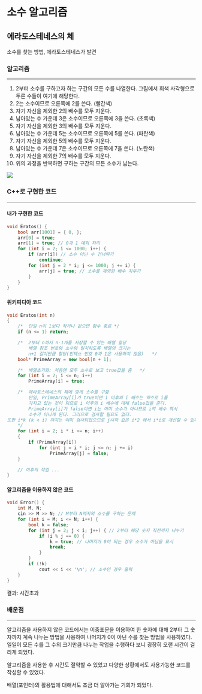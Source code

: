 # 소수 알고리즘

## 에라토스테네스의 체

소수를 찾는 방법, 에라토스테네스가 발견

### 알고리즘

---

1. 2부터 소수를 구하고자 하는 구간의 모든 수를 나열한다. 그림에서 회색 사각형으로 두른 수들이 여기에 해당한다.
2. 2는 소수이므로 오른쪽에 2를 쓴다. (빨간색)
3. 자기 자신을 제외한 2의 배수를 모두 지운다.
4. 남아있는 수 가운데 3은 소수이므로 오른쪽에 3을 쓴다. (초록색)
5. 자기 자신을 제외한 3의 배수를 모두 지운다.
6. 남아있는 수 가운데 5는 소수이므로 오른쪽에 5를 쓴다. (파란색)
7. 자기 자신을 제외한 5의 배수를 모두 지운다.
8. 남아있는 수 가운데 7은 소수이므로 오른쪽에 7을 쓴다. (노란색)
9. 자기 자신을 제외한 7의 배수를 모두 지운다.
10. 위의 과정을 반복하면 구하는 구간의 모든 소수가 남는다.

<img src="https://upload.wikimedia.org/wikipedia/commons/b/b9/Sieve_of_Eratosthenes_animation.gif">

### C++로 구현한 코드

---

#### 내가 구현한 코드

```c++
void Eratos() {
	bool arr[1001] = { 0, };
	arr[0] = true;
	arr[1] = true; // 0과 1 예외 처리
	for (int i = 2; i <= 1000; i++) {
		if (arr[i]) // 소수 아닌 수 건너뛰기
			continue;
		for (int j = 2 * i; j <= 1000; j += i) {
			arr[j] = true; // 소수를 제외한 배수 지우기
		}
	}
}
```

#### 위키피디아 코드

```c++
void Eratos(int n)
{
    /*  만일 n이 1보다 작거나 같으면 함수 종료 */
    if (n <= 1) return;

    /*	2부터 n까지 n-1개를 저장할 수 있는 배열 할당
		배열 참조 번호와 소수와 일치하도록 배열의 크기는
		n+1 길이만큼 할당(인덱스 번호 0과 1은 사용하지 않음)	*/
	bool* PrimeArray = new bool[n + 1];

	/*  배열초기화: 처음엔 모두 소수로 보고 true값을 줌	*/
	for (int i = 2; i <= n; i++)
	    PrimeArray[i] = true;

	/*	에라토스테네스의 체에 맞게 소수를 구함
		만일, PrimeArray[i]가 true이면 i 이후의 i 배수는 약수로 i를
		가지고 있는 것이 되므로 i 이후의 i 배수에 대해 false값을 준다.
		PrimeArray[i]가 false이면 i는 이미 소수가 아니므로 i의 배수 역시
		소수가 아니게 된다. 그러므로 검사할 필요도 없다.
또한 i*k (k < i) 까지는 이미 검사되었으므로 j시작 값은 i*2 에서 i*i로 개선할 수 있다.
	*/
	for (int i = 2; i * i <= n; i++)
	{
		if (PrimeArray[i])
			for (int j = i * i; j <= n; j += i)
			    PrimeArray[j] = false;
	}

	// 이후의 작업 ...
}
```

#### 알고리즘을 이용하지 않은 코드

```c++
void Error() {
	int M, N;
	cin >> M >> N; // M부터 N까지의 소수를 구하는 문제
	for (int i = M; i <= N; i++) {
		bool k = false;
		for (int j = 2; j < i; j++) { // 2부터 해당 숫자 직전까지 나누기
			if (i % j == 0) {
				k = true; // 나머지가 0이 되는 경우 소수가 아님을 표시
				break;
			}
		}
		if (!k)
			cout << i << '\n'; // 소수인 경우 출력
	}
}
```

결과: 시간초과

### 배운점

---

알고리즘을 사용하지 않은 코드에서는 이중포문을 이용하여 한 숫자에 대해 2부터 그 숫자까지 계속 나누는 방법을 사용하여 나머지가 0이 아닌 수를 찾는 방법을 사용하였다.
일일이 모든 수를 그 수의 크기만큼 나누는 작업을 수행하다 보니 굉장히 오랜 시간이 걸리게 되었다.

알고리즘을 사용한 후 시간도 절약할 수 있었고 다양한 상황에서도 사용가능한 코드를 작성할 수 있었다.

배열(포인터)의 활용법에 대해서도 조금 더 알아가는 기회가 되었다.
